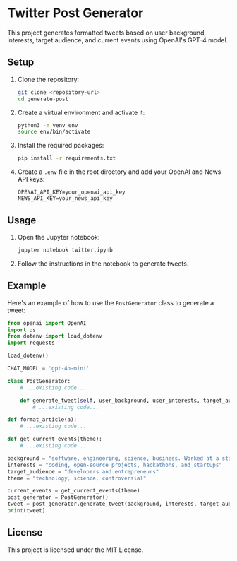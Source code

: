 # Twitter Post Generator

This project generates formatted tweets based on user background, interests, target audience, and current events using OpenAI's GPT-4 model.

## Setup

1. Clone the repository:
    ```bash
    git clone <repository-url>
    cd generate-post
    ```

2. Create a virtual environment and activate it:
    ```bash
    python3 -m venv env
    source env/bin/activate
    ```

3. Install the required packages:
    ```bash
    pip install -r requirements.txt
    ```

4. Create a `.env` file in the root directory and add your OpenAI and News API keys:
    ```plaintext
    OPENAI_API_KEY=your_openai_api_key
    NEWS_API_KEY=your_news_api_key
    ```

## Usage

1. Open the Jupyter notebook:
    ```bash
    jupyter notebook twitter.ipynb
    ```

2. Follow the instructions in the notebook to generate tweets.

## Example

Here's an example of how to use the `PostGenerator` class to generate a tweet:

```python
from openai import OpenAI
import os
from dotenv import load_dotenv
import requests

load_dotenv()

CHAT_MODEL = 'gpt-4o-mini'

class PostGenerator:
    # ...existing code...

    def generate_tweet(self, user_background, user_interests, target_audience, current_events):
        # ...existing code...

def format_article(a):
    # ...existing code...

def get_current_events(theme):
    # ...existing code...

background = "software, engineering, science, business. Worked at a startup three years as a head of engineering and at larger companies as a software engineer."
interests = "coding, open-source projects, hackathons, and startups"
target_audience = "developers and entrepreneurs"
theme = "technology, science, controversial"

current_events = get_current_events(theme)
post_generator = PostGenerator()
tweet = post_generator.generate_tweet(background, interests, target_audience, current_events)
print(tweet)
```

## License

This project is licensed under the MIT License.
